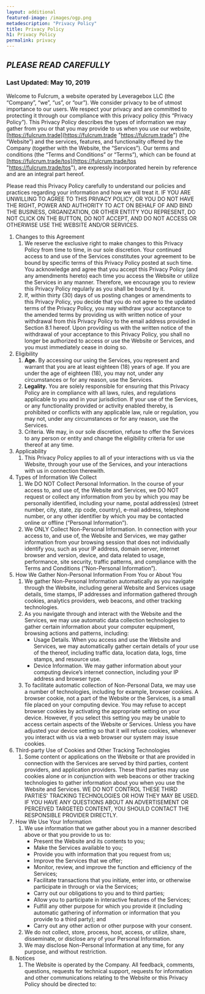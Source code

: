 ```yaml
---
layout: additional
featured-image: /images/ogp.png
metadescription: "Privacy Policy"
title: Privacy Policy
h1: Privacy Policy
permalink: privacy
---
```



## ***PLEASE READ CAREFULLY***

### Last Updated: May 10, 2019

Welcome to Fulcrum, a website operated by Leveragebox LLC (the “Company”, “we”, “us”, or “our”).  We consider privacy to be of utmost importance to our users.  We respect your privacy and are committed to protecting it through our compliance with this privacy policy (this “Privacy Policy”).  This Privacy Policy describes the types of information we may gather from you or that you may provide to us when you use our website, [https://fulcrum.trade](https://fulcrum.trade "https://fulcrum.trade") (the “Website”) and the services, features, and functionality offered by the Company (together with the Website, the “Services”).  Our terms and conditions (the “Terms and Conditions” or “Terms”), which can be found at [https://fulcrum.trade/tos](https://fulcrum.trade/tos "https://fulcrum.trade/tos"), are expressly incorporated herein by reference and are an integral part hereof.

Please read this Privacy Policy carefully to understand our policies and practices regarding your information and how we will treat it.  IF YOU ARE UNWILLING TO AGREE TO THIS PRIVACY POLICY, OR YOU DO NOT HAVE THE RIGHT, POWER AND AUTHORITY TO ACT ON BEHALF OF AND BIND THE BUSINESS, ORGANIZATION, OR OTHER ENTITY YOU REPRESENT, DO NOT CLICK ON THE BUTTON, DO NOT ACCEPT, AND DO NOT ACCESS OR OTHERWISE USE THE WEBSITE AND/OR SERVICES.

1. Changes to this Agreement
    1. We reserve the exclusive right to make changes to this Privacy Policy from time to time, in our sole discretion.  Your continued access to and use of the Services constitutes your agreement to be bound by specific terms of this Privacy Policy posted at such time.  You acknowledge and agree that you accept this Privacy Policy (and any amendments hereto) each time you access the Website or utilize the Services in any manner.  Therefore, we encourage you to review this Privacy Policy regularly as you shall be bound by it.
    2. If, within thirty (30) days of us posting changes or amendments to this Privacy Policy, you decide that you do not agree to the updated terms of the Privacy Policy, you may withdraw your acceptance to the amended terms by providing us with written notice of your withdrawal from this Privacy Policy to the email address provided in Section 8.1 hereof. Upon providing us with the written notice of the withdrawal of your acceptance to this Privacy Policy, you shall no longer be authorized to access or use the Website or Services, and you must immediately cease in doing so.
2. Eligibility
    1. **Age.**  By accessing our using the Services, you represent and warrant that you are at least eighteen (18) years of age.  If you are under the age of eighteen (18), you may not, under any circumstances or for any reason, use the Services.
    2. **Legality.**  You are solely responsible for ensuring that this Privacy Policy are in compliance with all laws, rules, and regulations applicable to you and in your jurisdiction.  If your use of the Services, or any functionality provided or activity enabled thereby, is prohibited or conflicts with any applicable law, rule or regulation, you may not, under any circumstances or for any reason, use the Services.
    3. Criteria.  We may, in our sole discretion, refuse to offer the Services to any person or entity and change the eligibility criteria for use thereof at any time.
3. Applicability
    1. This Privacy Policy applies to all of your interactions with us via the Website, through your use of the Services, and your interactions with us in connection therewith.
4. Types of Information We Collect
    1. We DO NOT Collect Personal Information.  In the course of your access to, and use of, the Website and Services, we DO NOT request or collect any information from you by which you may be personally identified, including your name, postal address(es) (street number, city, state, zip code, country), e-mail address, telephone number, or any other identifier by which you may be contacted online or offline (“Personal Information”).
    2. We ONLY Collect Non-Personal Information.  In connection with your access to, and use of, the Website and Services, we may gather information from your browsing session that does not individually identify you, such as your IP address, domain server, internet browser and version, device, and data related to usage, performance, site security, traffic patterns, and compliance with the Terms and Conditions (“Non-Personal Information”).
5. How We Gather Non-Personal Information From You or About You
    1. We gather Non-Personal Information automatically as you navigate through the Website, including general Website and Services usage details, time stamps, IP addresses and information gathered through cookies, analytics providers, web beacons, and other tracking technologies.
    2. As you navigate through and interact with the Website and the Services, we may use automatic data collection technologies to gather certain information about your computer equipment, browsing actions and patterns, including:
        * Usage Details. When you access and use the Website and Services, we may automatically gather certain details of your use of the  thereof, including traffic data, location data, logs, time stamps, and resource use.
        * Device Information. We may gather information about your computing device’s internet connection, including your IP address and browser type.
    3. To facilitate automatic collection of Non-Personal Data, we may use a number of technologies, including for example, browser cookies.  A browser cookie, not a part of the Website or the Services, is a small file placed on your computing device.  You may refuse to accept browser cookies by activating the appropriate setting on your device.  However, if you select this setting you may be unable to access certain aspects of the Website or Services.  Unless you have adjusted your device setting so that it will refuse cookies, whenever you interact with us via a web browser our system may issue cookies.
6. Third-party Use of Cookies and Other Tracking Technologies
    1. Some content or applications on the Website or that are provided in connection with the Services are served by third parties, content providers, and application providers.  These third parties may use cookies alone or in conjunction with web beacons or other tracking technologies to gather information about you when you use the Website and Services.  WE DO NOT CONTROL THESE THIRD PARTIES' TRACKING TECHNOLOGIES OR HOW THEY MAY BE USED.  IF YOU HAVE ANY QUESTIONS ABOUT AN ADVERTISEMENT OR PERCEIVED TARGETED CONTENT, YOU SHOULD CONTACT THE RESPONSIBLE PROVIDER DIRECTLY.
7. How We Use Your Information
    1. We use information that we gather about you in a manner described above or that you provide to us to:
        * Present the Website and its contents to you;
        * Make the Services available to you;
        * Provide you with information that you request from us;
        * Improve the Services that we offer;
        * Monitor, review, and improve the function and efficiency of the Services;
        * Facilitate transactions that you initiate, enter into, or otherwise participate in through or via the Services;
        * Carry out our obligations to you and to third parties;
        * Allow you to participate in interactive features of the Services;
        * Fulfill any other purpose for which you provide it (including automatic gathering of information or information that you provide to a third party); and
        * Carry out any other action or other purpose with your consent.
    2. We do not collect, store, process, host, access, or utilize, share, disseminate, or disclose any of your Personal Information.
    3. We may disclose Non-Personal Information at any time, for any purpose, and without restriction.
8. Notices
    1. The Website is operated by the Company.  All feedback, comments, questions, requests for technical support, requests for information and other communications relating to the Website or this Privacy Policy should be directed to:
